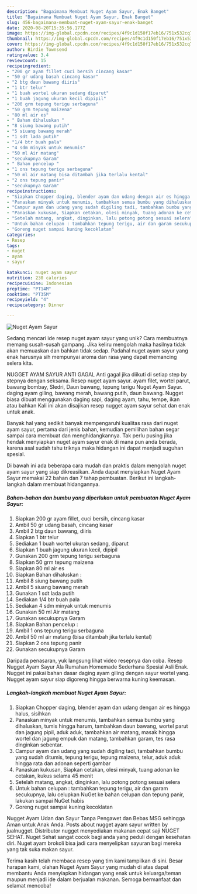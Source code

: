 ```yaml
---
description: "Bagaimana Membuat Nuget Ayam Sayur, Enak Banget"
title: "Bagaimana Membuat Nuget Ayam Sayur, Enak Banget"
slug: 456-bagaimana-membuat-nuget-ayam-sayur-enak-banget
date: 2020-08-20T15:35:56.177Z
image: https://img-global.cpcdn.com/recipes/4f9c1d150f17eb16/751x532cq70/nuget-ayam-sayur-foto-resep-utama.jpg
thumbnail: https://img-global.cpcdn.com/recipes/4f9c1d150f17eb16/751x532cq70/nuget-ayam-sayur-foto-resep-utama.jpg
cover: https://img-global.cpcdn.com/recipes/4f9c1d150f17eb16/751x532cq70/nuget-ayam-sayur-foto-resep-utama.jpg
author: Birdie Townsend
ratingvalue: 3.4
reviewcount: 15
recipeingredient:
- "200 gr ayam fillet cuci bersih cincang kasar"
- "50 gr udang basah cincang kasar"
- "2 btg daun bawang diiris"
- "1 btr telur"
- "1 buah wortel ukuran sedang diparut"
- "1 buah jagung ukuran kecil dipipil"
- "200 grm tepung terigu serbaguna"
- "50 grm tepung maizena"
- "80 ml air es"
- " Bahan dihaluskan "
- "8 siung bawang putih"
- "5 siuang bawang merah"
- "1 sdt lada putih"
- "1/4 btr buah pala"
- "4 sdm minyak untuk menumis"
- "50 ml Air matang"
- "secukupnya Garam"
- " Bahan pencelup "
- "1 ons tepung terigu serbaguna"
- "50 ml air matang bisa ditambah jika terlalu kental"
- "2 ons tepung panir"
- "secukupnya Garam"
recipeinstructions:
- "Siapkan Chopper daging, blender ayam dan udang dengan air es hingga halus, sisihkan"
- "Panaskan minyak untuk menumis, tambahkan semua bumbu yang dihaluskan, tumis hingga harum, tambahkan daun bawang, wortel parut dan jagung pipil, aduk aduk, tambahkan air matang, masak hingga wortel dan jagung empuk dan matang, tambahkan garam, tes rasa dinginkan sebentar."
- "Campur ayam dan udang yang sudah digiling tadi, tambahkan bumbu yang sudah ditumis, tepung terigu, tepung maizena, telur, aduk aduk hingga rata dan adonan seperti gambar"
- "Panaskan kukusan, Siapkan cetakan, olesi minyak, tuang adonan ke cetakan, kukus selama 45 menit"
- "Setelah matang, angkat, dinginkan, lalu potong potong sesuai selera"
- "Untuk bahan celupan : tambahkan tepung terigu, air dan garam secukupnya, lalu celupkan NuGet ke bahan celupan dan tepung panir, lakukan sampai NuGet habis"
- "Goreng nuget sampai kuning kecoklatan"
categories:
- Resep
tags:
- nuget
- ayam
- sayur

katakunci: nuget ayam sayur 
nutrition: 230 calories
recipecuisine: Indonesian
preptime: "PT14M"
cooktime: "PT35M"
recipeyield: "4"
recipecategory: Dinner

---
```



![Nuget Ayam Sayur](https://img-global.cpcdn.com/recipes/4f9c1d150f17eb16/751x532cq70/nuget-ayam-sayur-foto-resep-utama.jpg)

Sedang mencari ide resep nuget ayam sayur yang unik? Cara membuatnya memang susah-susah gampang. Jika keliru mengolah maka hasilnya tidak akan memuaskan dan bahkan tidak sedap. Padahal nuget ayam sayur yang enak harusnya sih mempunyai aroma dan rasa yang dapat memancing selera kita.

NUGGET AYAM SAYUR ANTI GAGAL Anti gagal jika diikuti di setiap step by stepnya dengan seksama. Resep nuget ayam sayur. ayam filet, wortel parut, bawang bombay, Sledri, Daun bawang, tepung terigu Nuget Ayam Sayur. daging ayam giling, bawang merah, bawang putih, daun bawang. Nugget biasa dibuat menggunakan daging sapi, daging ayam, tahu, tempe, ikan atau bahkan Kali ini akan disajikan resep nugget ayam sayur sehat dan enak untuk anak.

Banyak hal yang sedikit banyak mempengaruhi kualitas rasa dari nuget ayam sayur, pertama dari jenis bahan, kemudian pemilihan bahan segar sampai cara membuat dan menghidangkannya. Tak perlu pusing jika hendak menyiapkan nuget ayam sayur enak di mana pun anda berada, karena asal sudah tahu triknya maka hidangan ini dapat menjadi suguhan spesial.


Di bawah ini ada beberapa cara mudah dan praktis dalam mengolah nuget ayam sayur yang siap dikreasikan. Anda dapat menyiapkan Nuget Ayam Sayur memakai 22 bahan dan 7 tahap pembuatan. Berikut ini langkah-langkah dalam membuat hidangannya.

<!--inarticleads1-->

##### Bahan-bahan dan bumbu yang diperlukan untuk pembuatan Nuget Ayam Sayur:

1. Siapkan 200 gr ayam fillet, cuci bersih, cincang kasar
1. Ambil 50 gr udang basah, cincang kasar
1. Ambil 2 btg daun bawang, diiris
1. Siapkan 1 btr telur
1. Sediakan 1 buah wortel ukuran sedang, diparut
1. Siapkan 1 buah jagung ukuran kecil, dipipil
1. Gunakan 200 grm tepung terigu serbaguna
1. Siapkan 50 grm tepung maizena
1. Siapkan 80 ml air es
1. Siapkan  Bahan dihaluskan :
1. Ambil 8 siung bawang putih
1. Ambil 5 siuang bawang merah
1. Gunakan 1 sdt lada putih
1. Sediakan 1/4 btr buah pala
1. Sediakan 4 sdm minyak untuk menumis
1. Gunakan 50 ml Air matang
1. Gunakan secukupnya Garam
1. Siapkan  Bahan pencelup :
1. Ambil 1 ons tepung terigu serbaguna
1. Ambil 50 ml air matang (bisa ditambah jika terlalu kental)
1. Siapkan 2 ons tepung panir
1. Gunakan secukupnya Garam


Daripada penasaran, yuk langsung lihat video resepnya dan coba. Resep Nugget Ayam Sayur Ala Rumahan Homemade Sederhana Spesial Asli Enak. Nugget ini pakai bahan dasar daging ayam giling dengan sayur wortel yang. Nugget ayam sayur siap digoreng hingga berwarna kuning keemasan. 

<!--inarticleads2-->

##### Langkah-langkah membuat Nuget Ayam Sayur:

1. Siapkan Chopper daging, blender ayam dan udang dengan air es hingga halus, sisihkan
1. Panaskan minyak untuk menumis, tambahkan semua bumbu yang dihaluskan, tumis hingga harum, tambahkan daun bawang, wortel parut dan jagung pipil, aduk aduk, tambahkan air matang, masak hingga wortel dan jagung empuk dan matang, tambahkan garam, tes rasa dinginkan sebentar.
1. Campur ayam dan udang yang sudah digiling tadi, tambahkan bumbu yang sudah ditumis, tepung terigu, tepung maizena, telur, aduk aduk hingga rata dan adonan seperti gambar
1. Panaskan kukusan, Siapkan cetakan, olesi minyak, tuang adonan ke cetakan, kukus selama 45 menit
1. Setelah matang, angkat, dinginkan, lalu potong potong sesuai selera
1. Untuk bahan celupan : tambahkan tepung terigu, air dan garam secukupnya, lalu celupkan NuGet ke bahan celupan dan tepung panir, lakukan sampai NuGet habis
1. Goreng nuget sampai kuning kecoklatan


Nugget Ayam Udan dan Sayur Tanpa Pengawet dan Bebas MSG sehingga Aman untuk Anak Anda. Posts about nugget ayam sayur written by jualnugget. Distributor nugget menyediakan makanan cepat saji NUGET SEHAT. Nuget Sehat sangat cocok bagi anda yang peduli dengan kesehatan diri. Nuget ayam brokoli bisa jadi cara menyelipkan sayuran bagi mereka yang tak suka makan sayur. 

Terima kasih telah membaca resep yang tim kami tampilkan di sini. Besar harapan kami, olahan Nuget Ayam Sayur yang mudah di atas dapat membantu Anda menyiapkan hidangan yang enak untuk keluarga/teman maupun menjadi ide dalam berjualan makanan. Semoga bermanfaat dan selamat mencoba!
